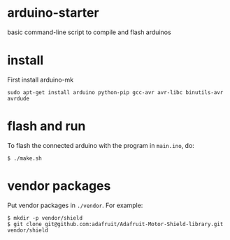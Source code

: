 # arduino-starter

basic command-line script to compile and flash arduinos

# install

First install arduino-mk

```
sudo apt-get install arduino python-pip gcc-avr avr-libc binutils-avr avrdude
```

# flash and run

To flash the connected arduino with the program in `main.ino`, do:

```
$ ./make.sh
```

# vendor packages

Put vendor packages in `./vendor`. For example:

```
$ mkdir -p vendor/shield
$ git clone git@github.com:adafruit/Adafruit-Motor-Shield-library.git vendor/shield
```
